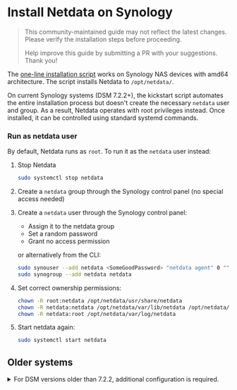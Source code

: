 # Install Netdata on Synology

> This community-maintained guide may not reflect the latest changes.
> Please verify the installation steps before proceeding.
>
> Help improve this guide by submitting a PR with your suggestions.
> Thank you!

The [one-line installation script](/packaging/installer/methods/kickstart.md) works on Synology NAS devices with amd64 architecture. The script installs Netdata to `/opt/netdata/`.

On current Synology systems (DSM 7.2.2+), the kickstart script automates the entire installation process but doesn't create the necessary `netdata` user and group. As a result, Netdata operates with root privileges instead. Once installed, it can be controlled using standard systemd commands.

### Run as netdata user

By default, Netdata runs as `root`. To run it as the `netdata` user instead:

1. Stop Netdata
    ```sh
    sudo systemctl stop netdata
    ```
2. Create a `netdata` group through the Synology control panel (no special access needed)
3. Create a `netdata` user through the Synology control panel:
    - Assign it to the netdata group
    - Set a random password
    - Grant no access permission

   or alternatively from the CLI:
    ```sh
    sudo synouser --add netdata <SomeGoodPassword> "netdata agent" 0 "" 0
    sudo synogroup --add netdata netdata
    ```
4. Set correct ownership permissions:
    ```bash
    chown -R root:netdata /opt/netdata/usr/share/netdata
    chown -R netdata:netdata /opt/netdata/var/lib/netdata /opt/netdata/var/cache/netdata
    chown -R netdata:root /opt/netdata/var/log/netdata
    ````
5. Start netdata again:
    ```sh
    sudo systemctl start netdata
    ```
   
## Older systems

<details>
<summary>For DSM versions older than 7.2.2, additional configuration is required.</summary>

### Create a Startup Script

Older DSM versions aren't automatically recognized during installation, so you'll need to create a startup script manually:

1. Create `/etc/rc.netdata` with [this script](https://gist.github.com/oskapt/055d474d7bfef32c49469c1b53e8225f).
2. Make it executable:
    ```sh
    chmod 0755 /etc/rc.netdata
    ```
3. Enable auto-start by adding to `/etc/rc.local`:
   ```sh
   # Netdata startup
   [ -x /etc/rc.netdata ] && /etc/rc.netdata start
   ```

</details>
